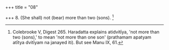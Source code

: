 +++
title = "08"

+++
8. (She shall) not (bear) more than two (sons). [^7] 


[^7]:  Colebrooke V, Digest 265. Haradatta explains atidvitīya, 'not more than two (sons),' to mean 'not more than one son' (prathamam apatyam atītya dvitīyam na janayed iti). But see Manu IX, 61.
